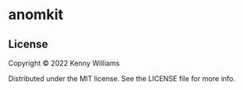 # anomkit


## License

Copyright © 2022 Kenny Williams

Distributed under the MIT license. See the LICENSE file for more info.
